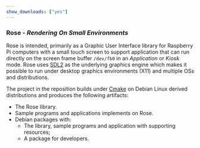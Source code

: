 ```yaml
---
show_downloads: ["yes"]
---
```


### Rose - *Rendering On Small Environments*

Rose is intended, primarily as a Graphic User Interface library for
Raspberry Pi computers with a small touch screen to support application
that can run directly on the screen frame buffer `/dev/fb0` in an
*Application* or *Kiosk* mode. Rose uses [SDL2](https://www.libsdl.org/)
as the underlying graphics engine which makes it possible to run under 
desktop graphics environments (X11) and multiple OSs and distributions.

The project in the reposition builds under [Cmake](https://cmake.org/)
on Debian Linux derived distributions and produces the following 
artifacts:
* The Rose library.
* Sample programs and applications implements on Rose.
* Debian packages with:
    * The library, sample programs and application with supporting
    resources;
    * A package for developers.
